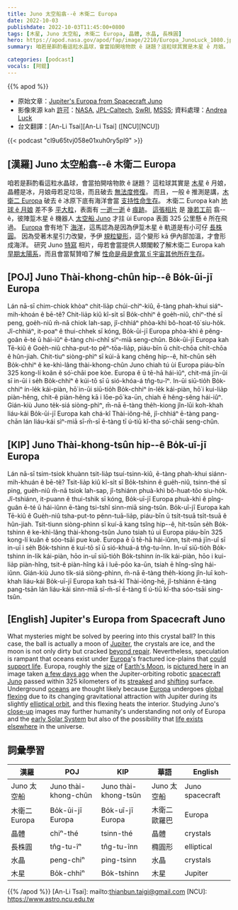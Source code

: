 ```yaml
---
title: Juno 太空船翕--ê 木衛二 Europa
date: 2022-10-03
publishdate: 2022-10-03T11:45:00+0800
tags: [木星, Juno 太空船, 木衛二 Europa, 晶體, 水晶, 長株圓]
hero: https://apod.nasa.gov/apod/fap/image/2210/Europa_JunoLuck_1080.jpg
summary: 咱若是斟酌看這粒水晶球，會當拍開啥物款 ê 謎題？這粒球其實是木星 ê 月娘。

categories: [podcast]
vocals: [阿錕]
---
```


{{% apod %}}

- 原始文章：[Jupiter's Europa from Spacecraft Juno](https://apod.nasa.gov/apod/ap221003.html)
- 影像來源 kah [許可][License]：[NASA](https://www.nasa.gov/), [JPL-Caltech](https://www.jpl.nasa.gov), [SwRI](https://www.swri.org/), [MSSS](http://www.msss.com/); 資料處理：[Andrea Luck](https://twitter.com/andrluck)
- 台文翻譯：[An-Li Tsai][An-Li Tsai] ([NCU][NCU])

{{< podcast "cl9u65tvj058e01xuh0ry5pl9" >}}

## [漢羅] Juno 太空船翕--ê 木衛二 Europa
咱若是斟酌看這粒水晶球，會當拍開啥物款 ê 謎題？
這粒球其實是 [木星][Jupiter] ê 月娘，晶體是冰，月娘毋若足垃圾，而且破去 [無法度修復][beyond repair]。
而且，一般 ê 推測是講，[木衛二 Europa][Europa 1] 破去 ê 冰原下底有海洋會當 [支持性命生存][could support life]。
木衛二 Europa kah [地球 ê 月娘][Earth's Moon] 差不多 [平大粒][size]，表面有 [一逝一逝][shifting] ê [痕跡][streaked]。
[這張相片][pictured here] 是 [幾若工前][a few days ago] 翕--ê，彼陣踅木星 ê 機器人 [太空船 Juno][spacecraft Juno] 才拄 ùi Europa 表面 325 公里懸 ê 所在飛過。
[Europa][Europa 2] 會有地下 [海洋][oceans]，這馬認為是因為伊踅木星 ê 軌道是有小可仔 [長株圓][elliptical orbit]。
因為受著木星引力改變，予伊 [規粒變形][global flexing]，這个變形 kā 伊內部加溫，才會形成海洋。
研究 Juno [特寫][close-up] 相片，毋若會當提供人類閣較了解木衛二 Europa kah [早期太陽系][early Solar System]，而且會當幫贊咱了解 [性命是毋是會當 tī 宇宙其他所在生存][life exists elsewhere]。

## [POJ] Juno Thài-khong-chûn hip--ê Bo̍k-ūi-jī Europa
Lán nā-sī chim-chiok khòaⁿ chit-lia̍p chúi-chiⁿ-kiû, ē-tàng phah-khui siáⁿ-mih-khoán ê bē-tê?
Chit-lia̍p kiû kî-si̍t sī Bo̍k-chhiⁿ ê goe̍h-niû, chiⁿ-thé sī peng, goe̍h-niû m̄-nā chiok lah-sap, jî-chhiáⁿ phòa-khì bô-hoat-tō͘ siu-ho̍k.
Jî-chhiáⁿ, it-poaⁿ ê thui-chhek sī kóng, Bo̍k-ūi-jī Europa phòa-khì ê pêng-goân  ē-té ū hái-iûⁿ ē-tàng chi-chhî sìⁿ-miā seng-chûn.
Bo̍k-ūi-jī Europa kah Tē-kiû ê Goe̍h-niû chha-put-to pêⁿ-tōa-lia̍p, piáu-bīn ū chi̍t-chōa chi̍t-chōa ê hûn-jiah.
Chit-tiuⁿ siòng-phìⁿ sī kúi-ā kang chêng hip--ê, hit-chūn se̍h Bo̍k-chhiⁿ ê ke-khì-lâng thài-khong-chûn Juno chiah tú ùi Europa piáu-bīn 325 kong-lí koân ê só͘-chāi poe kòe.
Europa ê ū tē-hā hái-iûⁿ, chit-má jīn-ûi sī in-ūi i se̍h Bo̍k-chhiⁿ ê kúi-tō sī ū sió-khóa-á tn̂g-tu-îⁿ.
In-ūi siū-tio̍h Bo̍k-chhiⁿ ín-le̍k kái-piàn, hō͘ in-ūi siū-tio̍h Bo̍k-chhiⁿ ín-le̍k kái-piàn, hō͘ i kui-lia̍p piàn-hêng, chit-ê piàn-hêng kā i lōe-pō͘ ka-ūn, chiah ē hêng-sêng hái-iûⁿ.
Gián-kiù Juno te̍k-siá siòng-phìⁿ, m̄-nā ē-tàng the̍h-kiong jîn-lūi koh-khah liáu-kái Bo̍k-ūi-jī Europa kah chá-kî Thài-iông-hē, jî-chhiáⁿ ē-tàng pang-chān lán liáu-kái sìⁿ-miā sī-m̄-sī ē-tàng tī ú-tiū kî-tha só͘-chāi seng-chûn.

## [KIP] Juno Thài-khong-tsûn hip--ê Bo̍k-uī-jī Europa
Lán nā-sī tsim-tsiok khuànn tsit-lia̍p tsuí-tsinn-kiû, ē-tàng phah-khui siánn-mih-khuán ê bē-tê?
Tsit-lia̍p kiû kî-si̍t sī Bo̍k-tshinn ê gue̍h-niû, tsinn-thé sī ping, gue̍h-niû m̄-nā tsiok lah-sap, jî-tshiánn phuà-khì bô-huat-tōo siu-ho̍k.
Jî-tshiánn, it-puann ê thui-tshik sī kóng, Bo̍k-uī-jī Europa phuà-khì ê pîng-guân  ē-té ū hái-iûnn ē-tàng tsi-tshî sìnn-miā sing-tsûn.
Bo̍k-uī-jī Europa kah Tē-kiû ê Gue̍h-niû tsha-put-to pênn-tuā-lia̍p, piáu-bīn ū tsi̍t-tsuā tsi̍t-tsuā ê hûn-jiah.
Tsit-tiunn siòng-phìnn sī kuí-ā kang tsîng hip--ê, hit-tsūn se̍h Bo̍k-tshinn ê ke-khì-lâng thài-khong-tsûn Juno tsiah tú uì Europa piáu-bīn 325 kong-lí kuân ê sóo-tsāi pue kuè.
Europa ê ū tē-hā hái-iûnn, tsit-má jīn-uî sī in-uī i se̍h Bo̍k-tshinn ê kuí-tō sī ū sió-khuá-á tn̂g-tu-înn.
In-uī siū-tio̍h Bo̍k-tshinn ín-li̍k kái-piàn, hōo in-uī siū-tio̍h Bo̍k-tshinn ín-li̍k kái-piàn, hōo i kui-lia̍p piàn-hîng, tsit-ê piàn-hîng kā i luē-pōo ka-ūn, tsiah ē hîng-sîng hái-iûnn.
Gián-kiù Juno ti̍k-siá siòng-phìnn, m̄-nā ē-tàng the̍h-kiong jîn-luī koh-khah liáu-kái Bo̍k-uī-jī Europa kah tsá-kî Thài-iông-hē, jî-tshiánn ē-tàng pang-tsān lán liáu-kái sìnn-miā sī-m̄-sī ē-tàng tī ú-tiū kî-tha sóo-tsāi sing-tsûn.

## [English] Jupiter's Europa from Spacecraft Juno
What mysteries might be solved by peering into this crystal ball?
In this case, the ball is actually a moon of [Jupiter][Jupiter], the crystals are ice, and the moon is not only dirty but cracked [beyond repair][beyond repair].
Nevertheless, speculation is rampant that oceans exist under [Europa][Europa 1]'s fractured ice-plains that [could support life][could support life].
Europa, roughly the [size][size] of [Earth's Moon][Earth's Moon], is [pictured here][pictured here] in an image taken [a few days ago][a few days ago] when the Jupiter-orbiting robotic [spacecraft Juno][spacecraft Juno] passed within 325 kilometers of its [streaked][streaked] and [shifting][shifting] surface.
Underground [oceans][oceans] are thought likely because [Europa][Europa 2] undergoes [global flexing][global flexing] due to its changing gravitational attraction with Jupiter during its slightly [elliptical orbit][elliptical orbit], and this flexing heats the interior.
Studying Juno's [close-up][close-up] images may further humanity's understanding not only of Europa and the [early Solar System][early Solar System] but also of the possibility that [life exists elsewhere][life exists elsewhere] in the universe.

## 詞彙學習

|漢羅|POJ|KIP|華語|English|
|-|-|-|-|-|
|Juno 太空船|Juno thài-khong-chûn|Juno thài-khong-tsûn|Juno 太空船|Juno spacecraft|
|木衛二 Europa|Bo̍k-ūi-jī Europa|Bo̍k-uī-jī Europa|木衛二歐羅巴|Europa|
|晶體|chiⁿ-thé|tsinn-thé|晶體|crystals|
|長株圓|tn̂g-tu-îⁿ|tn̂g-tu-înn|橢圓形|elliptical|
|水晶|peng-chiⁿ|ping-tsinn|水晶|crystals|
|木星|Bo̍k-chhiⁿ|Bo̍k-tshinn|木星|Jupiter|

{{% /apod %}}
[An-Li Tsai]: mailto:thianbun.taigi@gmail.com
[NCU]: https://www.astro.ncu.edu.tw

[copyright]: https://apod.nasa.gov/apod/fap/lib/about_apod.html#srapply
[License]: https://creativecommons.org/licenses/by/2.0/


[Jupiter]:https://solarsystem.nasa.gov/planets/jupiter/in-depth/
[beyond repair]:http://i.imgur.com/XWMxDa9.jpg
[Europa 1]:https://en.wikipedia.org/wiki/Europa_(moon)
[could support life]:https://www.jpl.nasa.gov/videos/alien-ocean-nasas-mission-to-europa
[size]:http://georgenet.net/hubble/images/moons.jpg
[Earth's Moon]:https://apod.nasa.gov/apod/ap130716.html
[pictured here]:https://www.flickr.com/photos/192271236@N03/52393304986/in/pool-apods/
[a few days ago]:https://www.nasa.gov/feature/jpl/nasa-s-juno-shares-first-image-from-flyby-of-jupiter-s-moon-europa
[spacecraft Juno]:https://www.nasa.gov/mission_pages/juno/spacecraft/index.html
[streaked]:https://apod.nasa.gov/apod/ap961022.html
[shifting]:https://apod.nasa.gov/apod/ap000825.html
[oceans]:https://en.wikipedia.org/wiki/Europa_(moon)#Subsurface_ocean
[Europa 2]:https://solarsystem.nasa.gov/moons/jupiter-moons/europa/in-depth/
[global flexing]:https://youtu.be/F5SdOYEniCo
[elliptical orbit]:https://www.nasa.gov/audience/forstudents/5-8/features/nasa-knows/what-is-orbit-58.html
[close-up]:https://apod.nasa.gov/apod/ap020602.html
[early Solar System]:https://en.wikipedia.org/wiki/Formation_and_evolution_of_the_Solar_System
[life exists elsewhere]:http://www.nasa.gov/content/finding-life-beyond-earth-is-within-reach

